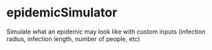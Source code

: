 # epidemicSimulator
Simulate what an epidemic may look like with custom inputs (infection radius, infection length, number of people, etc)
